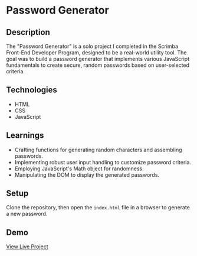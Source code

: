 # Password Generator

## Description
The "Password Generator" is a solo project I completed in the Scrimba Front-End Developer Program, designed to be a real-world utility tool. The goal was to build a password generator that implements various JavaScript fundamentals to create secure, random passwords based on user-selected criteria.

## Technologies
- HTML
- CSS
- JavaScript

## Learnings
- Crafting functions for generating random characters and assembling passwords.
- Implementing robust user input handling to customize password criteria.
- Employing JavaScript's Math object for randomness.
- Manipulating the DOM to display the generated passwords.

## Setup
Clone the repository, then open the `index.html` file in a browser to generate a new password.

## Demo
[View Live Project](#)

